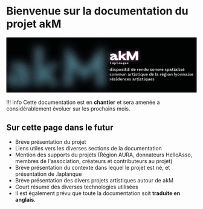 # Bienvenue sur la documentation du projet akM

![akM Banner](img/akM-banner.png)

!!! info
    Cette documentation est en **chantier**  et sera amenée à considérablement évoluer sur les prochains mois.

## Sur cette page dans le futur

- Brève présentation du projet
- Liens utiles vers les diverses sections de la documentation
- Mention des supports du projets (Région AURA, donnateurs HelloAsso, membres de l'association, créateurs et contributeurs au projet)
- Brève présentation du contexte dans lequel le projet est né, et présentation de .laplanque
- Brève présentation des divers projets artistiques autour de akM
- Court résumé des diverses technologies utilisées
- Il est également prévu que toute la documentation soit **traduite en anglais**.
